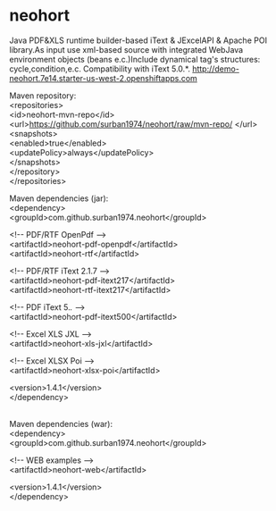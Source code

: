 neohort
=======

Java PDF&amp;XLS runtime builder-based iText &amp; JExcelAPI &amp; Apache POI library.As input use xml-based source with integrated WebJava environment objects (beans e.c.)Include dynamical tag's structures: cycle,condition,e.c. Compatibility with iText 5.0.*. http://demo-neohort.7e14.starter-us-west-2.openshiftapps.com

Maven repository:<br>
&lt;repositories&gt;<br>
&lt;id&gt;neohort-mvn-repo&lt;/id&gt;<br>
&lt;url&gt;https://github.com/surban1974/neohort/raw/mvn-repo/ &lt;/url&gt;<br>
&lt;snapshots&gt;<br>
&lt;enabled&gt;true&lt;/enabled&gt;<br>
&lt;updatePolicy&gt;always&lt;/updatePolicy&gt;<br>
&lt;/snapshots&gt;<br>
&lt;/repository&gt;<br>
&lt;/repositories&gt;<br>

Maven dependencies (jar):<br>
&lt;dependency&gt;<br>
&lt;groupId&gt;com.github.surban1974.neohort&lt;/groupId&gt;<br>

&lt;!-- PDF/RTF OpenPdf --&gt;<br>
&lt;artifactId&gt;neohort-pdf-openpdf&lt;/artifactId&gt;<br>
&lt;artifactId&gt;neohort-rtf&lt;/artifactId&gt;<br>

&lt;!-- PDF/RTF iText 2.1.7 --&gt;<br>
&lt;artifactId&gt;neohort-pdf-itext217&lt;/artifactId&gt;<br>
&lt;artifactId&gt;neohort-rtf-itext217&lt;/artifactId&gt;<br>

&lt;!-- PDF iText 5.*.* --&gt;<br>
&lt;artifactId&gt;neohort-pdf-itext500&lt;/artifactId&gt;<br>

&lt;!-- Excel XLS JXL --&gt;<br>
&lt;artifactId&gt;neohort-xls-jxl&lt;/artifactId&gt;<br>

&lt;!-- Excel XLSX Poi --&gt;<br>
&lt;artifactId&gt;neohort-xlsx-poi&lt;/artifactId&gt;<br>

&lt;version&gt;1.4.1&lt;/version&gt;<br>
&lt;/dependency&gt;<br>

<br>
Maven dependencies (war):<br>
&lt;dependency&gt;<br>
&lt;groupId&gt;com.github.surban1974.neohort&lt;/groupId&gt;<br>

&lt;!-- WEB examples --&gt;<br>
&lt;artifactId&gt;neohort-web&lt;/artifactId&gt;<br>

&lt;version&gt;1.4.1&lt;/version&gt;<br>
&lt;/dependency&gt;<br>

